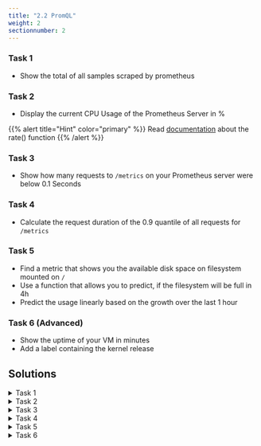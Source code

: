```yaml
---
title: "2.2 PromQL"
weight: 2
sectionnumber: 2
---
```


### Task 1

* Show the total of all samples scraped by prometheus

### Task 2

* Display the current CPU Usage of the Prometheus Server in %

{{% alert title="Hint" color="primary" %}}
Read [documentation](https://prometheus.io/docs/prometheus/latest/querying/functions/) about the rate() function
{{% /alert %}}

### Task 3

* Show how many requests to `/metrics` on your Prometheus server were below 0.1 Seconds

### Task 4

* Calculate the request duration of the 0.9 quantile of all requests for `/metrics`

### Task 5

* Find a metric that shows you the available disk space on filesystem mounted on `/`
* Use a function that allows you to predict, if the filesystem will be full in 4h
* Predict the usage linearly based on the growth over the last 1 hour

### Task 6 (Advanced)

* Show the uptime of your VM in minutes
* Add a label containing the kernel release

## Solutions

<details><summary>Task 1</summary>

Expression
```
sum(scrape_samples_scraped)
```

</details>

<details><summary>Task 2</summary>

Expression
```
100 - (avg by (instance) (irate(node_cpu_seconds_total{job="node",mode="idle"}[5m])) * 100)
```

</details>

<details><summary>Task 3</summary>

Expression
```
prometheus_http_request_duration_seconds_bucket{handler="/metrics",le="0.1"}
```

</details>

<details><summary>Task 4</summary>

Expression
```
histogram_quantile(0.9,
  rate(prometheus_http_request_duration_seconds_bucket{handler="/metrics"}[5m])
)
```

</details>

<details><summary>Task 5</summary>

Expression
```
predict_linear(node_filesystem_avail_bytes[1h], 3600 * 4) < 0
```

Explanation: based on data over the last `1h`, will the disk `< 0` bytes in `3600 * 4`s.

</details>

<details><summary>Task 6</summary>

Expression
```
((time() - node_boot_time_seconds) / 60)  * on(instance) group_left(release) node_uname_info
```

or

```
node_uname_info * on(instance) group_right(release) ((time() - node_boot_time_seconds) / 60)
```

</details>
